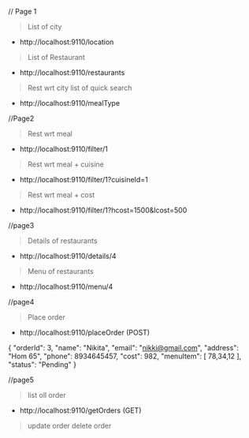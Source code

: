 // Page 1
> List of city
* http://localhost:9110/location
> List of Restaurant
* http://localhost:9110/restaurants

> Rest wrt city
> list of quick search
* http://localhost:9110/mealType


//Page2
> Rest wrt meal
* http://localhost:9110/filter/1
> Rest wrt meal + cuisine
* http://localhost:9110/filter/1?cuisineId=1
> Rest wrt meal + cost
* http://localhost:9110/filter/1?hcost=1500&lcost=500

//page3
> Details of restaurants
* http://localhost:9110/details/4
> Menu of restaurants
* http://localhost:9110/menu/4

//page4
> Place order
* http://localhost:9110/placeOrder (POST)

{
        "orderId": 3,
        "name": "Nikita",
        "email": "nikki@gmail.com",
        "address": "Hom 65",
        "phone": 8934645457,
        "cost": 982,
        "menuItem": [
           78,34,12
        ],
        "status": "Pending"
    }

//page5
> list oll order
* http://localhost:9110/getOrders (GET)

> update order
> delete order

